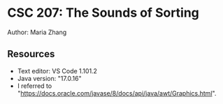 # CSC 207: The Sounds of Sorting

Author: Maria Zhang

## Resources

+ Text editor: VS Code 1.101.2
+ Java version: "17.0.16"
+ I referred to "https://docs.oracle.com/javase/8/docs/api/java/awt/Graphics.html".